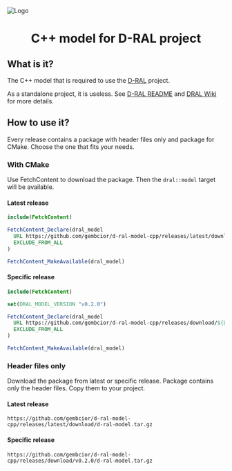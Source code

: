 ![Logo](https://raw.githubusercontent.com/gembcior/d-ral-model-cpp/master/doc/logo.svg)

<h1 align="center">C++ model for D-RAL project</h1>

## What is it?
The C++ model that is required to use the [D-RAL](https://github.com/gembcior/d-ral) project.

As a standalone project, it is useless. See [D-RAL README](https://github.com/gembcior/d-ral/blob/main/README.md) and [DRAL Wiki](https://github.com/gembcior/d-ral/wiki) for more details.

## How to use it?
Every release contains a package with header files only and package for CMake. Choose the one that fits your needs.

### With CMake
Use FetchContent to download the package. Then the `dral::model` target will be available.

#### Latest release

```cmake
include(FetchContent)

FetchContent_Declare(dral_model
  URL https://github.com/gembcior/d-ral-model-cpp/releases/latest/download/d-ral-model-cmake.tar.gz
  EXCLUDE_FROM_ALL
)

FetchContent_MakeAvailable(dral_model)
```

#### Specific release

```cmake
include(FetchContent)

set(DRAL_MODEL_VERSION "v0.2.0")

FetchContent_Declare(dral_model
  URL https://github.com/gembcior/d-ral-model-cpp/releases/download/${DRAL_MODEL_VERSION}/d-ral-model-cmake.tar.gz
  EXCLUDE_FROM_ALL
)

FetchContent_MakeAvailable(dral_model)
```

### Header files only
Download the package from latest or specific release.
Package contains only the header files. Copy them to your project.

#### Latest release

```
https://github.com/gembcior/d-ral-model-cpp/releases/latest/download/d-ral-model.tar.gz
```

#### Specific release

```
https://github.com/gembcior/d-ral-model-cpp/releases/download/v0.2.0/d-ral-model.tar.gz
```
